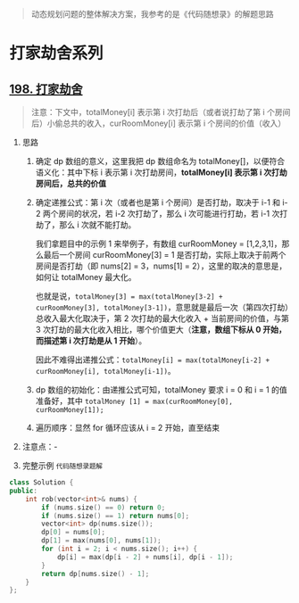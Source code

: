> 动态规划问题的整体解决方案，我参考的是《代码随想录》的解题思路

# 打家劫舍系列

## [198. 打家劫舍](https://leetcode.cn/problems/house-robber/)

> 注意：下文中，totalMoney[i] 表示第 i 次打劫后（或者说打劫了第 i 个房间后）小偷总共的收入，curRoomMoney[i] 表示第 i 个房间的价值（收入）

1. 思路

   1. 确定 dp 数组的意义，这里我把 dp 数组命名为 totalMoney[]，以便符合语义化：其中下标 i 表示第 i 次打劫房间，**totalMoney[i] 表示第 i 次打劫房间后，总共的价值**

   2. 确定递推公式：第 i 次（或者也是第 i 个房间）是否打劫，取决于 i-1 和 i-2 两个房间的状况，若 i-2 次打劫了，那么 i 次可能进行打劫，若 i-1 次打劫了，那么 i 次就不能打劫。

      我们拿题目中的示例 1 来举例子，有数组 curRoomMoney = [1,2,3,1]，那么最后一个房间 curRoomMoney[3] = 1 是否打劫，实际上取决于前两个房间是否打劫（即 nums[2] = 3，nums[1] = 2），这里的取决的意思是，如何让 totalMoney 最大化。

      也就是说，```totalMoney[3] = max(totalMoney[3-2] + curRoomMoney[3], totalMoney[3-1])```，意思就是最后一次（第四次打劫）总收入最大化取决于，第 2 次打劫的最大化收入 + 当前房间的价值，与第 3 次打劫的最大化收入相比，哪个价值更大（**注意，数组下标从 0 开始，而描述第 i 次打劫是从 1 开始**）。

      因此不难得出递推公式：```totalMoney[i] = max(totalMoney[i-2] + curRoomMoney[i], totalMoney[i-1])```。	

   3. dp 数组的初始化：由递推公式可知，totalMoney 要求 i = 0 和 i = 1 的值准备好，其中 ```totalMoney [1] = max(curRoomMoney[0], curRoomMoney[1]);```

   4. 遍历顺序：显然 for 循环应该从 i = 2 开始，直至结束

2. 注意点：-

3. 完整示例 ```代码随想录题解```
```C++
class Solution {
public:
    int rob(vector<int>& nums) {
        if (nums.size() == 0) return 0;
        if (nums.size() == 1) return nums[0];
        vector<int> dp(nums.size());
        dp[0] = nums[0];
        dp[1] = max(nums[0], nums[1]);
        for (int i = 2; i < nums.size(); i++) {
            dp[i] = max(dp[i - 2] + nums[i], dp[i - 1]);
        }
        return dp[nums.size() - 1];
    }
};
```

   

   

   

   

   


​					

